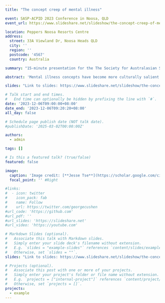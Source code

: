 ```yaml
---
title: "The concept creep of mental illness"

event: SASP-ACPID 2023 Conference in Noosa, QLD
event_url: https://www.slideshare.net/slideshow/the-concept-creep-of-mental-illness/264396095

location: Peppers Noosa Resorts Centre
address:
  street: 33A Viewland Dr, Noosa Heads QLD  
  city: ''
  region: ''
  postcode: '4567'
  country: Australia

summary: "15-minute presentation for the The Society for Australasian Social Psychologists (SASP) and the Australasian Congress on Personality and Individual Differences (ACPID) SASP-ACPID 2023 Conference in Noosa (QLD, Australia) in the Stream: Impacts & Perceptions of Mental Illness. "

abstract: 'Mental illness concepts have become more culturally salient in recent years. According to concept creep theory, they are susceptible to two kinds of semantic expansion, broadening to encompass new phenomena (horizontal creep) and less severe phenomena (vertical creep). This talk examines whether mental illness concepts have undergone vertical concept creep. Previous research using large historical text corpora has yielded mixed findings. ‘Trauma’ came to be used in less severe semantic contexts from 1970-2019 in a corpus of psychology article abstracts (>133 million words). However, ‘anxiety’ and ‘depression’ showed the opposite trend in the abstracts corpus and in a corpus of everyday language in the USA (>500 million words), implying that these concepts have become increasingly pathologized. We present new research that attempts to clarify whether the nature of conceptual change in mental illness concepts can be attributed to concept creep and/or pathologization in a wider sample of mental health-related concepts. Social and cultural implications of these conceptual shifts will be discussed.'

slides: "Link to slides: https://www.slideshare.net/slideshow/the-concept-creep-of-mental-illness/264396095"

# Talk start and end times.
#   End time can optionally be hidden by prefixing the line with `#`.
date: '2023-12-06T09:00:00+08:00'
date_end: '2023-12-06T09:20:20+08:00'
all_day: false

# Schedule page publish date (NOT talk date).
#publishDate: '2025-03-02T00:00:00Z'

authors:
  - admin

tags: []

# Is this a featured talk? (true/false)
featured: false

image:
  caption: 'Image credit: [**Jesse Tse**](https://scholar.google.com/citations?hl=en&user=OwP1e0QAAAAJ)'
  focal_point: '' #Right

#links:
#  - icon: twitter
#    icon_pack: fab
#    name: Follow
#    url: https://twitter.com/georgecushen
#url_code: 'https://github.com'
#url_pdf: ''
#url_slides: 'https://slideshare.net'
#url_video: 'https://youtube.com'

# Markdown Slides (optional).
#   Associate this talk with Markdown slides.
#   Simply enter your slide deck's filename without extension.
#   E.g. `slides = "example-slides"` references `content/slides/example-slides.md`.
#   Otherwise, set `slides = ""`.
slides: "Link to slides: https://www.slideshare.net/slideshow/the-concept-creep-of-mental-illness/264396095"

# Projects (optional).
#   Associate this post with one or more of your projects.
#   Simply enter your project's folder or file name without extension.
#   E.g. `projects = ["internal-project"]` references `content/project/deep-learning/index.md`.
#   Otherwise, set `projects = []`.
projects:
  - example
---
```


